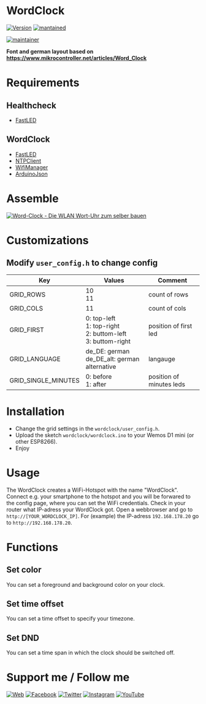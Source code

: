 # WordClock
[![Version](https://img.shields.io/badge/version-3.0.0-green.svg?style=for-the-badge)](#) [![mantained](https://img.shields.io/maintenance/yes/2020.svg?style=for-the-badge)](#)

[![maintainer](https://img.shields.io/badge/maintainer-Goran%20Zunic%20%40panbachi-blue.svg?style=for-the-badge)](https://www.panbachi.de)

**Font and german layout based on https://www.mikrocontroller.net/articles/Word_Clock**

# Requirements

## Healthcheck
* [FastLED](https://github.com/FastLED/FastLED)

## WordClock
* [FastLED](https://github.com/FastLED/FastLED)
* [NTPClient](https://github.com/arduino-libraries/NTPClient)
* [WifiManager](https://github.com/tzapu/WiFiManager)
* [ArduinoJson](https://github.com/bblanchon/ArduinoJson)

# Assemble
[![Word-Clock - Die WLAN Wort-Uhr zum selber bauen](https://img.youtube.com/vi/FvAM1t0tISE/0.jpg)](https://www.youtube.com/watch?v=FvAM1t0tISE)

# Customizations
## Modify `user_config.h` to change config
| Key                 | Values                                                           | Comment                  |
|---------------------|------------------------------------------------------------------|--------------------------|
| GRID_ROWS           | 10<br>11                                                         | count of rows            |
| GRID_COLS           | 11                                                               | count of cols            |
| GRID_FIRST          | 0: top-left<br>1: top-right<br>2: buttom-left<br>3: buttom-right | position of first led    |
| GRID_LANGUAGE       | de_DE: german<br>de_DE_alt: german alternative                   | langauge                 |
| GRID_SINGLE_MINUTES | 0: before<br>1: after                                            | position of minutes leds |

# Installation
- Change the grid settings in the `wordclock/user_config.h`.
- Upload the sketch `wordclock/wordclock.ino` to your Wemos D1 mini (or other ESP8266).
- Enjoy

# Usage
The WordClock creates a WiFi-Hotspot with the name "WordClock". Connect e.g. your smartphone to the hotspot and you will be forwared to the config page, where you can set the WiFi credentials.
Check in your router what IP-adress your WordClock got. Open a webbrowser and go to `http://[YOUR_WORDCLOCK_IP]`. For (example) the IP-adress `192.168.178.20` go to `http://192.168.178.20`.

# Functions

## Set color
You can set a foreground and background color on your clock.

## Set time offset
You can set a time offset to specify your timezone.

## Set DND
You can set a time span in which the clock should be switched off.

# Support me / Follow me
[![Web](https://img.shields.io/badge/www-panbachi.de-blue.svg?style=flat-square&colorB=3d72a8&colorA=333333)](https://www.panbachi.de)
[![Facebook](https://img.shields.io/badge/-%40panbachi.de-blue.svg?style=flat-square&logo=facebook&colorB=3B5998&colorA=eee)](https://www.facebook.com/panbachi.de/)
[![Twitter](https://img.shields.io/badge/-%40panbachi-blue.svg?style=flat-square&logo=twitter&colorB=1DA1F2&colorA=eee)](https://twitter.com/panbachi)
[![Instagram](https://img.shields.io/badge/-%40panbachi.de-blue.svg?style=flat-square&logo=instagram&colorB=E4405F&colorA=eee)](http://instagram.com/panbachi.de)
[![YouTube](https://img.shields.io/badge/-%40panbachi-blue.svg?style=flat-square&logo=youtube&colorB=FFFFFF&colorA=eee)](https://www.youtube.com/channel/UCO7f2L7ZsDCpOtRfKnPqNow)
